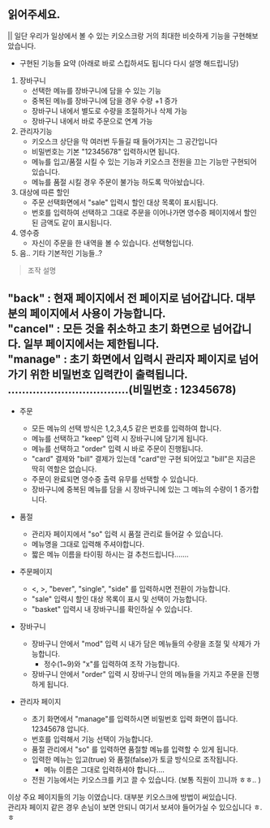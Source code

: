 
## 읽어주세요.
|| 일단 우리가 일상에서 볼 수 있는 키오스크랑 거의 최대한 비슷하게 기능을 구현해보았습니다.

- 구현된 기능들 요약 (아래로 바로 스킵하셔도 됩니다 다시 설명 해드립니당) 
1. 장바구니
    - 선택한 메뉴를 장바구니에 담을 수 있는 기능
    - 중복된 메뉴를 장바구니에 담을 경우 수량  +1 증가
    - 장바구니 내에서 별도로 수량을 조절하거나 삭제 가능
    - 장바구니 내에서 바로 주문으로 연계 가능
2. 관리자기능
    - 키오스크 상단을 막 여러번 두들길 때 들어가지는 그 공간입니다
    - 비밀번호는 기본 "12345678" 입력하시면 됩니다.
    - 메뉴를 입고/품절 시킬 수 있는 기능과 키오스크 전원을 끄는 기능만 구현되어있습니다.
    - 메뉴를 품절 시킬 경우 주문이 불가능 하도록 막아놨습니다.
3. 대상에 따른 할인 
    - 주문 선택화면에서 "sale" 입력시 할인 대상 목록이 표시됩니다.
    - 번호를 입력하여 선택하고 그대로 주문을 이어나가면 영수증 페이지에서 할인된 금액도 같이 표시됩니다.
4. 영수증
    - 자신이 주문을 한 내역을 볼 수 있습니다. 선택형입니다.
5. 음.. 기타 기본적인 기능들..?


> 조작 설명

"back" : 현재 페이지에서 전 페이지로 넘어갑니다. 대부분의 페이지에서 사용이 가능합니다. <br>
"cancel" : 모든 것을 취소하고 초기 화면으로 넘어갑니다. 일부 페이지에서는 제한됩니다.<br>
"manage" : 초기 화면에서 입력시 관리자 페이지로 넘어가기 위한 비밀번호 입력칸이 출력됩니다. <br>
..................................(비밀번호 : 12345678) <br>
---
- 주문
    - 모든 메뉴의 선택 방식은 1,2,3,4,5 같은 번호를 입력하여 합니다.
    - 메뉴를 선택하고 "keep" 입력 시 장바구니에 담기게 됩니다.
    - 메뉴를 선택하고 "order" 입력 시 바로 주문이 진행됩니다.
    - "card" 결제와 "bill" 결제가 있는데 "card"만 구현 되어있고 "bill"은 지금은 딱히 역할은 없습니다.
    - 주문이 완료되면 영수증 출력 유무를 선택할 수 있습니다.
    - 장바구니에 중복된 메뉴를 담을 시 장바구니에 있는 그 메뉴의 수량이 1 증가합니다.

- 품절 
    - 관리자 페이지에서 "so" 입력 시 품절 관리로 들어갈 수 있습니다. 
    - 메뉴명을 그대로 입력해 주셔야합니다. 
    - 짧은 메뉴 이름을 타이핑 하시는 걸 추천드립니다....... 

- 주문페이지
   - <, >, "bever", "single", "side" 를 입력하시면 전환이 가능합니다.
   - "sale" 입력시 할인 대상 목록이 표시 및 선택이 가능합니다.
   - "basket" 입력시 내 장바구니를 확인하실 수 있습니다.

- 장바구니 
  - 장바구니 안에서 "mod" 입력 시 내가 담은 메뉴들의 수량을 조절 및 삭제가 가능합니다. 
    - 정수(1~9)와 "x"를 입력하여 조작 가능합니다.
  - 장바구니 안에서 "order" 입력 시 장바구니 안의 메뉴들을 가지고 주문을 진행하게 됩니다.

- 관리자 페이지 
  - 초기 화면에서 "manage"를 입력하시면 비밀번호 입력 화면이 뜹니다. 12345678 압니다.
  - 번호를 입력해서 기능 선택이 가능합니다.
  - 품절 관리에서 "so" 를 입력하면 품절할 메뉴를 입력할 수 있게 됩니다. 
  - 입력한 메뉴는 입고(true) 와 품절(false)가 토글 방식으로 조작됩니다.
    - 메뉴 이름은 그대로 입력하셔야 합니다.... 
  - 전원 기능에서는 키오스크를 키고 끌 수 있습니다. (보통 직원이 끄니까 ㅎㅎ.. )

이상 주요 페이지들의 기능 이였습니다. 대부분 키오스크에 방법이 써있습니다. <br>
관리자 페이지 같은 경우 손님이 보면 안되니 여기서 보셔야 들어가실 수 있으십니다 ㅎ.ㅎ 
